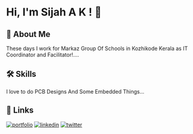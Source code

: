 # Hi, I'm Sijah A K ! 👋


## 🚀 About Me
These days I work for Markaz Group Of Schools in Kozhikode Kerala as IT Coordinator and Facilitator!....

  
## 🛠 Skills
 I love to do PCB Designs And Some Embedded Things...

  
## 🔗 Links
[![portfolio](https://img.shields.io/badge/my_portfolio-000?style=for-the-badge&logo=ko-fi&logoColor=white)](https://sijah.github.io)
[![linkedin](https://img.shields.io/badge/linkedin-0A66C2?style=for-the-badge&logo=linkedin&logoColor=white)](https://www.linkedin.com/)
[![twitter](https://img.shields.io/badge/twitter-1DA1F2?style=for-the-badge&logo=twitter&logoColor=white)](https://twitter.com/)

  

  
